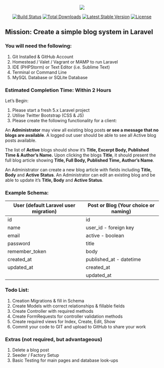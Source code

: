 <p align="center"><img src="https://laravel.com/assets/img/components/logo-laravel.svg"></p>

<p align="center">
<a href="https://travis-ci.org/laravel/framework"><img src="https://travis-ci.org/laravel/framework.svg" alt="Build Status"></a>
<a href="https://packagist.org/packages/laravel/framework"><img src="https://poser.pugx.org/laravel/framework/d/total.svg" alt="Total Downloads"></a>
<a href="https://packagist.org/packages/laravel/framework"><img src="https://poser.pugx.org/laravel/framework/v/stable.svg" alt="Latest Stable Version"></a>
<a href="https://packagist.org/packages/laravel/framework"><img src="https://poser.pugx.org/laravel/framework/license.svg" alt="License"></a>
</p>

## Mission: Create a simple blog system in Laravel

### You will need the following:
1. Git Installed & GitHub Account
2. Homestead / Valet / Vagrant or MAMP to run Laravel
3. IDE (PHPStorm) or Text Editor (i.e. Sublime Text)
4. Terminal or Command Line
5. MySQL Database or SQLite Database

### Estimated Completion Time: Within 2 Hours
Let’s Begin:
1. Please start a fresh 5.x Laravel project
2. Utilise Twitter Bootstrap (CSS & JS)
3. Please create the following functionality for a client:

An **Administrator** may view all existing blog posts **or see a message that no blogs are available**. A logged out user should be able to see all Active blog posts available.

The list of **Active** blogs should show it’s **Title, Excerpt Body, Published Time & Author’s Name.** Upon clicking the blogs **Title**, it should present the full blog article showing **Title, Full Body, Published Time, Author’s Name**.


An Administrator can create a new blog article with fields including **Title, Body** and **Active Status**. An Administrator can edit an existing blog and be able to update it’s **Title, Body** and **Active Status**.

### Example Schema:

 User (default Laravel user migration) | Post or Blog (Your choice or naming)
 -------------- | ------------- 
 id             | id  
 name           | user_id - foreign key       
 email          | active - boolean
 password       | title
 remember_token | body
 created_at     | published_at - datetime
 updated_at     | created_at
                | updated_at

### Todo List:

1. Creation Migrations & fill in Schema
2. Create Models with correct relationships & fillable fields
3. Create Controller with required methods
4. Create FormRequests for controller validation methods
5. Create required views for Index, Create, Edit, Show
6. Commit your code to GIT and upload to GitHub to share your work

### Extras (not required, but advantageous)

1. Delete a blog post
2. Seeder / Factory Setup
3. Basic Testing for main pages and database look-ups
